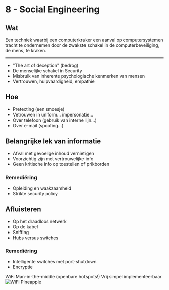 # 8 - Social Engineering
## Wat
Een techniek waarbij een computerkraker een aanval op computersystemen tracht te ondernemen door de zwakste schakel in de computerbeveiliging, de mens, te kraken.

---
- "The art of deception" (bedrog)
- De menselijke schakel in Security
- Misbruik van inherente psychologische kenmerken van mensen
- Vertrouwen, hulpvaardigheid, empathie

## Hoe
- Pretexting (een smoesje)
- Vetrouwen in uniform... impersonatie...
- Over telefoon (gebruik van interne lijn...)
- Over e-mail (spoofing...)

## Belangrijke lek van informatie
- Afval met gevoelige inhoud vernietigen
- Voorzichtig zijn met vertrouwelijke info
- Geen kritische info op toestellen of prikborden

### Remediëring
- Opleiding en waakzaamheid
- Strikte security policy

## Afluisteren
- Op het draadloos netwerk
- Op de kabel
- Sniffing
- Hubs versus switches

### Remediëring
- Intelligente switches met port-shutdown
- Encryptie

WiFi Man-in-the-middle (openbare hotspots!)
Vrij simpel implementeerbaar
![WiFi Pineapple](https://i.imgur.com/Ymf15MI.png)

<!--stackedit_data:
eyJoaXN0b3J5IjpbMTA5NTg0Nzc0XX0=
-->